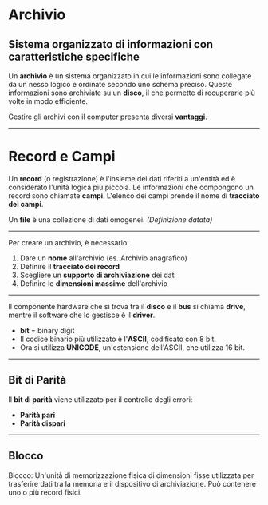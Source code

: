 <link rel="stylesheet" href="../style.css">

# Archivio

## Sistema organizzato di informazioni con caratteristiche specifiche

Un **archivio** è un sistema organizzato in cui le informazioni sono collegate da un nesso logico e ordinate secondo uno schema preciso. Queste informazioni sono archiviate su un **disco**, il che permette di recuperarle più volte in modo efficiente.

Gestire gli archivi con il computer presenta diversi **vantaggi**.

---

# Record e Campi

Un **record** (o registrazione) è l'insieme dei dati riferiti a un'entità ed è considerato l'unità logica più piccola. Le informazioni che compongono un record sono chiamate **campi**. L'elenco dei campi prende il nome di **tracciato dei campi**.

Un **file** è una collezione di dati omogenei. *(Definizione datata)*

---

Per creare un archivio, è necessario:

1. Dare un **nome** all'archivio (es. Archivio anagrafico)
2. Definire il **tracciato dei record**
3. Scegliere un **supporto di archiviazione** dei dati
4. Definire le **dimensioni massime** dell'archivio

---

Il componente hardware che si trova tra il **disco** e il **bus** si chiama **drive**, mentre il software che lo gestisce è il **driver**.

- **bit** = binary digit
- Il codice binario più utilizzato è l'**ASCII**, codificato con 8 bit.
- Ora si utilizza **UNICODE**, un'estensione dell'ASCII, che utilizza 16 bit.
  
---

## Bit di Parità

Il **bit di parità** viene utilizzato per il controllo degli errori:

- **Parità pari**
- **Parità dispari**

---



## Blocco
Blocco: Un'unità di memorizzazione fisica di dimensioni fisse utilizzata per trasferire dati tra la memoria e il dispositivo di archiviazione. Può contenere uno o più record fisici.

